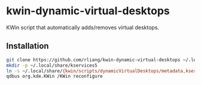 # kwin-dynamic-virtual-desktops
KWin script that automatically adds/removes virtual desktops.

## Installation

```sh
git clone https://github.com/rliang/kwin-dynamic-virtual-desktops ~/.local/share/kwin/scripts/dynamicVirtualDesktops
mkdir -p ~/.local/share/kservices5
ln -s ~/.local/share/{kwin/scripts/dynamicVirtualDesktops/metadata,kservices5/kwin-script-dynamicVirtualDesktops}.desktop
qdbus org.kde.KWin /KWin reconfigure
```
